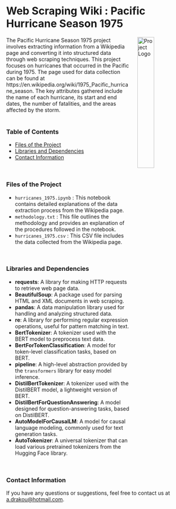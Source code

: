 # Web Scraping Wiki : Pacific Hurricane Season 1975

<img src="https://www.servpro.com/cs-images/f295ab3717bfdec104be1e327ac7e44fece1356e_Wind_and_Hurricane_Damage_to_Home.jpg.webp" alt="Project Logo" align="right" style="margin-left: 20px; width: 30%;">
    The Pacific Hurricane Season 1975 project involves extracting information from a Wikipedia page and converting it into structured data through web scraping techniques. This project focuses on hurricanes that occurred in the Pacific during 1975. The page used for data collection can be found at https://en.wikipedia.org/wiki/1975_Pacific_hurricane_season. The key attributes gathered include the name of each hurricane, its start and end dates, the number of fatalities, and the areas affected by the storm.
<br> <br>

### Table of Contents
- [Files of the Project](#files-of-the-project)
- [Libraries and Dependencies](#libraries-and-dependencies)
- [Contact Information](#contact-information)
<br>

### Files of the Project
- `hurricanes_1975.ipynb` : This notebook contains detailed explanations of the data extraction process from the Wikipedia page.
- `methodology.txt` : This file outlines the methodology and provides an explanation of the procedures followed in the notebook.
- `hurricanes_1975.csv` : This CSV file includes the data collected from the Wikipedia page.
<br>

### Libraries and Dependencies
- **requests**: A library for making HTTP requests to retrieve web page data.
- **BeautifulSoup**: A package used for parsing HTML and XML documents in web scraping.
- **pandas**: A data manipulation library used for handling and analyzing structured data.
- **re**: A library for performing regular expression operations, useful for pattern matching in text.
- **BertTokenizer**: A tokenizer used with the BERT model to preprocess text data.
- **BertForTokenClassification**: A model for token-level classification tasks, based on BERT.
- **pipeline**: A high-level abstraction provided by the `transformers` library for easy model inference.
- **DistilBertTokenizer**: A tokenizer used with the DistilBERT model, a lightweight version of BERT.
- **DistilBertForQuestionAnswering**: A model designed for question-answering tasks, based on DistilBERT.
- **AutoModelForCausalLM**: A model for causal language modeling, commonly used for text generation tasks.
- **AutoTokenizer**: A universal tokenizer that can load various pretrained tokenizers from the Hugging Face library.
<br>


### Contact Information
If you have any questions or suggestions, feel free to contact us at a.drakou@hotmail.com.
<br>
